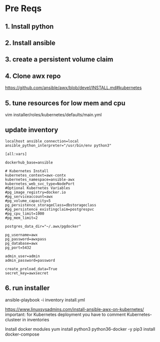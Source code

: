 # Pre Reqs

## 1.	Install python
## 2.	Install ansible
## 3.	create a persistent volume claim

## 4. Clone awx repo
https://github.com/ansible/awx/blob/devel/INSTALL.md#kubernetes

## 5.	tune resources for low mem and cpu
vim installer/roles/kubernetes/defaults/main.yml

## update inventory
```
localhost ansible_connection=local ansible_python_interpreter="/usr/bin/env python3"

[all:vars]

dockerhub_base=ansible

# Kubernetes Install
kubernetes_context=awx-contx
kubernetes_namespace=ansible-awx
kubernetes_web_svc_type=NodePort
#Optional Kubernetes Variables
#pg_image_registry=docker.io
#pg_serviceaccount=awx
#pg_volume_capacity=5
pg_persistence_storageClass=dbstorageclass
#pg_persistence_existingclaim=postgrespvc
#pg_cpu_limit=1000
#pg_mem_limit=2

postgres_data_dir="~/.awx/pgdocker"

pg_username=awx
pg_password=awxpass
pg_database=awx
pg_port=5432

admin_user=admin
admin_password=password

create_preload_data=True
secret_key=awxsecret
```
## 6.	run installer

ansible-playbook -i inventory install.yml

https://www.linuxsysadmins.com/install-ansible-awx-on-kubernetes/
important: for Kubernetes deployment
you have to comment Kubernetes-clusteer in inventories


Install docker modules
yum install python3 python36-docker -y
pip3 install docker-compose
